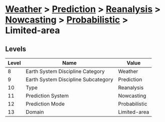 # [Weather](../../../../..) > [Prediction](../../../..) > [Reanalysis](../../..) > [Nowcasting](../..) > [Probabilistic](..) > Limited-area

## Levels

| Level | Name | Value |
|-----|-----|-----|
| 8 | Earth System Discipline Category | Weather |
| 9 | Earth System Discipline Subcategory | Prediction |
| 10 | Type | Reanalysis |
| 11 | Prediction System | Nowcasting |
| 12 | Prediction Mode | Probabilistic |
| 13 | Domain | Limited-area |
